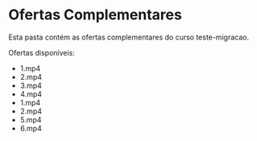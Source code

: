 # Ofertas Complementares

Esta pasta contém as ofertas complementares do curso teste-migracao.

Ofertas disponíveis:
- 1.mp4
- 2.mp4
- 3.mp4
- 4.mp4
- 1.mp4
- 2.mp4
- 5.mp4
- 6.mp4